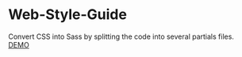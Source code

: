 # Web-Style-Guide
Convert CSS into Sass by splitting the code into several partials files. <br />
<a href="https://brendacardona.github.io/Web-Style-Guide/">DEMO</a>

